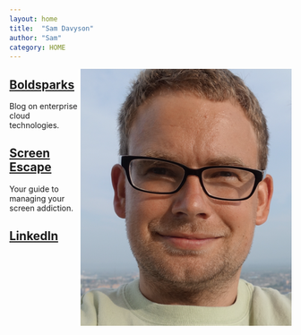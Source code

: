 ```yaml
---
layout: home
title:  "Sam Davyson"
author: "Sam"
category: HOME
---
```



<img src="sam-davyson.png" style="float:right;" />

## [Boldsparks](http://boldsparks.com)
Blog on enterprise cloud technologies.


## [Screen Escape](http://screenescape.com)
Your guide to managing your screen addiction.

## [LinkedIn](https://www.linkedin.com/in/davyson/)
